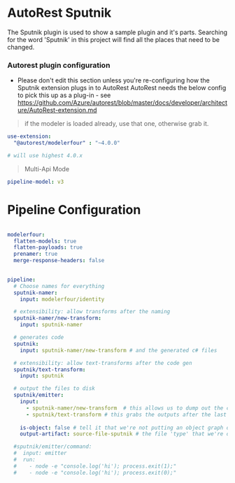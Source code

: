 # AutoRest Sputnik

The Sputnik plugin is used to show a sample plugin and it's parts.
Searching for the word 'Sputnik' in this project will find all the places that need to be changed. 

### Autorest plugin configuration
- Please don't edit this section unless you're re-configuring how the Sputnik extension plugs in to AutoRest
AutoRest needs the below config to pick this up as a plug-in - see https://github.com/Azure/autorest/blob/master/docs/developer/architecture/AutoRest-extension.md

> if the modeler is loaded already, use that one, otherwise grab it.

``` yaml !isLoaded('@autorest/remodeler') 
use-extension:
  "@autorest/modelerfour" : "~4.0.0" 

# will use highest 4.0.x 
```


> Multi-Api Mode
``` yaml
pipeline-model: v3
```

# Pipeline Configuration
``` yaml

modelerfour:
  flatten-models: true
  flatten-payloads: true
  prenamer: true
  merge-response-headers: false
  

pipeline:
  # Choose names for everything 
  sputnik-namer:
    input: modelerfour/identity

  # extensibility: allow transforms after the naming
  sputnik-namer/new-transform: 
    input: sputnik-namer 

  # generates code
  sputnik:
    input: sputnik-namer/new-transform # and the generated c# files

  # extensibility: allow text-transforms after the code gen
  sputnik/text-transform:
    input: sputnik

  # output the files to disk
  sputnik/emitter:
    input: 
      - sputnik-namer/new-transform  # this allows us to dump out the code model after the namer (add --output-artifact:code-model-v4 on the command line)
      - sputnik/text-transform # this grabs the outputs after the last step.
      
    is-object: false # tell it that we're not putting an object graph out
    output-artifact: source-file-sputnik # the file 'type' that we're outputting.

  #sputnik/emitter/command:
  #  input: emitter
  #  run: 
  #    - node -e "console.log('hi'); process.exit(1);"
  #    - node -e "console.log('hi'); process.exit(0);"
```
